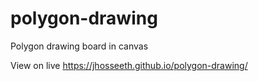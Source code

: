 # polygon-drawing
Polygon drawing board in canvas

View on live
https://jhosseeth.github.io/polygon-drawing/
